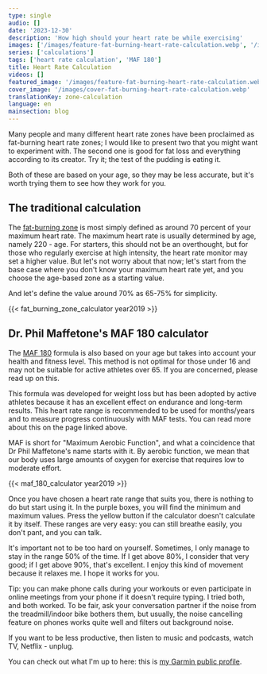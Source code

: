 ```yaml
---
type: single
audio: []
date: '2023-12-30'
description: 'How high should your heart rate be while exercising'
images: ['/images/feature-fat-burning-heart-rate-calculation.webp', '/images/cover-fat-burning-heart-rate-calculation.webp']
series: ['calculations']
tags: ['heart rate calculation', 'MAF 180']
title: Heart Rate Calculation
videos: []
featured_image: '/images/feature-fat-burning-heart-rate-calculation.webp'
cover_image: '/images/cover-fat-burning-heart-rate-calculation.webp'
translationKey: zone-calculation
language: en
mainsection: blog
---
```


Many people and many different heart rate zones have been proclaimed as fat-burning heart rate zones; I would like to present two that you might want to experiment with. The second one is good for fat loss and everything according to its creator. Try it; the test of the pudding is eating it.

Both of these are based on your age, so they may be less accurate, but it's worth trying them to see how they work for you.

## The traditional calculation

The [fat-burning zone](https://www.healthline.com/health/fitness-exercise/fat-burning-heart-rate "fat-burning zone") is most simply defined as around 70 percent of your maximum heart rate. The maximum heart rate is usually determined by age, namely 220 - age. For starters, this should not be an overthought, but for those who regularly exercise at high intensity, the heart rate monitor may set a higher value. But let's not worry about that now; let's start from the base case where you don't know your maximum heart rate yet, and you choose the age-based zone as a starting value.

And let's define the value around 70% as 65-75% for simplicity.

{{< fat_burning_zone_calculator year2019 >}}


## Dr. Phil Maffetone's MAF 180 calculator

The [MAF 180](https://philmaffetone.com/180-formula/ "MAF 180") formula is also based on your age but takes into account your health and fitness level. This method is not optimal for those under 16 and may not be suitable for active athletes over 65. If you are concerned, please read up on this.

This formula was developed for weight loss but has been adopted by active athletes because it has an excellent effect on endurance and long-term results. This heart rate range is recommended to be used for months/years and to measure progress continuously with MAF tests. You can read more about this on the page linked above.

MAF is short for "Maximum Aerobic Function", and what a coincidence that Dr Phil Maffetone's name starts with it. By aerobic function, we mean that our body uses large amounts of oxygen for exercise that requires low to moderate effort.

{{< maf_180_calculator year2019 >}}

Once you have chosen a heart rate range that suits you, there is nothing to do but start using it. In the purple boxes, you will find the minimum and maximum values. Press the yellow button if the calculator doesn't calculate it by itself. These ranges are very easy: you can still breathe easily, you don't pant, and you can talk.

It's important not to be too hard on yourself. Sometimes, I only manage to stay in the range 50% of the time. If I get above 80%, I consider that very good; if I get above 90%, that's excellent. I enjoy this kind of movement because it relaxes me. I hope it works for you.

Tip: you can make phone calls during your workouts or even participate in online meetings from your phone if it doesn't require typing. I tried both, and both worked. To be fair, ask your conversation partner if the noise from the treadmill/indoor bike bothers them, but usually, the noise cancelling feature on phones works quite well and filters out background noise.

If you want to be less productive, then listen to music and podcasts, watch TV, Netflix - unplug.

You can check out what I'm up to here: this is [my Garmin public profile](https://connect.garmin.com/modern/profile/UnbrownGorger "My Garmin public profile").


